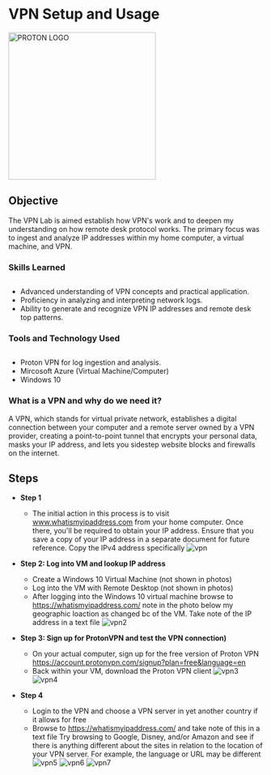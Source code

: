 # VPN Setup and Usage
<img width="291" alt="PROTON LOGO" src="https://github.com/codeByKelvinn/creating-a-VPN/assets/110644520/2bf76f25-7f66-4893-b7ee-76f565cf42b1">

## Objective

The VPN Lab is aimed establish how VPN's work and to deepen my understanding on how remote desk protocol works. The primary focus was to ingest and analyze IP addresses within my home computer, a virtual machine, and VPN.

### Skills Learned<h2>

- Advanced understanding of VPN concepts and practical application.
- Proficiency in analyzing and interpreting network logs.
- Ability to generate and recognize VPN IP addresses and remote desk top patterns.

### Tools and Technology Used<h2>

- Proton VPN for log ingestion and analysis.
- Mircosoft Azure (Virtual Machine/Computer)
- Windows 10

### What is a VPN and why do we need it?
A VPN, which stands for virtual private network, establishes a digital connection between your computer and a remote server owned by a VPN provider, creating a point-to-point tunnel that encrypts your personal data, masks your IP address, and lets you sidestep website blocks and firewalls on the internet.

## Steps

* **Step 1**
  - The initial action in this process is to visit www.whatismyipaddress.com from your home computer. Once there, you'll be required to obtain your IP address. Ensure that you save a copy of your IP address in a separate document for future reference. Copy the IPv4 address specifically
 ![vpn](https://github.com/TerrellSowell/VPN-Setup-and-Usage/assets/161978506/a5b7e0fc-a4ac-4224-8bf0-4da75836538c)

* **Step 2: Log into VM and lookup IP address** 
  - Create a Windows 10 Virtual Machine (not shown in photos)
  - Log into the VM with Remote Desktop (not shown in photos)
  - After logging into the Windows 10 virtual machine browse to https://whatismyipaddress.com/ note in the photo below my geographic loaction as changed bc of the VM. Take note of the IP address in a text file
![vpn2](https://github.com/TerrellSowell/VPN-Setup-and-Usage/assets/161978506/6cc496d4-3635-44d6-8eb1-6e4d1ff66936)

* **Step 3: Sign up for ProtonVPN and test the VPN connection)**
  - On your actual computer, sign up for the free version of Proton VPN https://account.protonvpn.com/signup?plan=free&language=en
  -  Back within your VM, download the Proton VPN client
![vpn3](https://github.com/TerrellSowell/VPN-Setup-and-Usage/assets/161978506/95f55d72-518c-4de4-80f3-b5215d15a9fd)
![vpn4](https://github.com/TerrellSowell/VPN-Setup-and-Usage/assets/161978506/e29ab00b-074e-4ad0-a5d6-cfba22fded1d)

* **Step 4** 
  
  - Login to the VPN and choose a VPN server in yet another country if it allows for free 
  - Browse to https://whatismyipaddress.com/  and take note of this in a text file
Try browsing to Google, Disney, and/or Amazon and see if there is anything different about the sites in relation to the location of your VPN server. For example, the language or URL may be different
![vpn5](https://github.com/TerrellSowell/VPN-Setup-and-Usage/assets/161978506/ab02d499-d1da-41ab-beb9-5b2bfb376f6f)
![vpn6](https://github.com/TerrellSowell/VPN-Setup-and-Usage/assets/161978506/b570363e-3659-4dc0-8d9c-55cacbac964f)
![vpn7](https://github.com/TerrellSowell/VPN-Setup-and-Usage/assets/161978506/65ebd27a-8121-482f-9267-8ff532e98b26)

